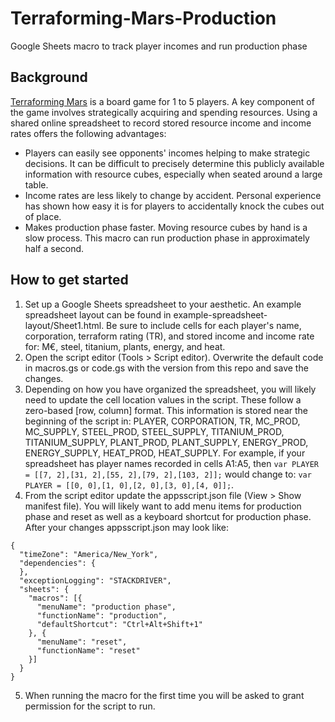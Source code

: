# Terraforming-Mars-Production
Google Sheets macro to track player incomes and run production phase

## Background
[Terraforming Mars](https://www.fryxgames.se/games/terraforming-mars/) is a board game for 1 to 5 players. A key component of the game involves strategically acquiring and spending resources. Using a shared online spreadsheet to record stored resource income and income rates offers the following advantages:
* Players can easily see opponents' incomes helping to make strategic decisions. It can be difficult to precisely determine this publicly available information with resource cubes, especially when seated around a large table.
* Income rates are less likely to change by accident. Personal experience has shown how easy it is for players to accidentally knock the cubes out of place.
* Makes production phase faster. Moving resource cubes by hand is a slow process. This macro can run production phase in approximately half a second.

## How to get started
1. Set up a Google Sheets spreadsheet to your aesthetic. An example spreadsheet layout can be found in example-spreadsheet-layout/Sheet1.html. Be sure to include cells for each player's name, corporation, terraform rating (TR), and stored income and income rate for: M€, steel, titanium, plants, energy, and heat.
2. Open the script editor (Tools > Script editor). Overwrite the default code in macros.gs or code.gs with the version from this repo and save the changes.
3. Depending on how you have organized the spreadsheet, you will likely need to update the cell location values in the script. These follow a zero-based \[row, column\] format. This information is stored near the beginning of the script in: PLAYER, CORPORATION, TR, MC_PROD, MC_SUPPLY, STEEL_PROD, STEEL_SUPPLY, TITANIUM_PROD, TITANIUM_SUPPLY, PLANT_PROD, PLANT_SUPPLY, ENERGY_PROD, ENERGY_SUPPLY, HEAT_PROD, HEAT_SUPPLY. For example, if your spreadsheet has player names recorded in cells A1:A5, then `var PLAYER = [[7, 2],[31, 2],[55, 2],[79, 2],[103, 2]];` would change to: `var PLAYER = [[0, 0],[1, 0],[2, 0],[3, 0],[4, 0]];`.
4. From the script editor update the appsscript.json file (View > Show manifest file). You will likely want to add menu items for production phase and reset as well as a keyboard shortcut for production phase. After your changes appsscript.json may look like:
```
{
  "timeZone": "America/New_York",
  "dependencies": {
  },
  "exceptionLogging": "STACKDRIVER",
  "sheets": {
    "macros": [{
      "menuName": "production phase",
      "functionName": "production",
      "defaultShortcut": "Ctrl+Alt+Shift+1"
    }, {
      "menuName": "reset",
      "functionName": "reset"
    }]
  }
}
```
5. When running the macro for the first time you will be asked to grant permission for the script to run.
